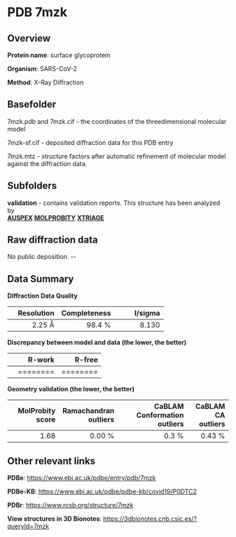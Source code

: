 # PDB 7mzk

## Overview

**Protein name**: surface glycoprotein

**Organism**: SARS-CoV-2

**Method**: X-Ray Diffraction



## Basefolder

7mzk.pdb and 7mzk.cif - the coordinates of the threedimensional molecular model

7mzk-sf.cif - deposited diffraction data for this PDB entry

7mzk.mtz - structure factors after automatic refinement of molecular model against the diffraction data.

## Subfolders





**validation** - contains validation reports. This structure has been analyzed by <br>[**AUSPEX**](https://github.com/thorn-lab/coronavirus_structural_task_force/tree/master/pdb/surface_glycoprotein/SARS-CoV-2/7mzk/validation/auspex)  [**MOLPROBITY**](https://github.com/thorn-lab/coronavirus_structural_task_force/tree/master/pdb/surface_glycoprotein/SARS-CoV-2/7mzk/validation/molprobity) [**XTRIAGE**](https://github.com/thorn-lab/coronavirus_structural_task_force/blob/master/pdb/surface_glycoprotein/SARS-CoV-2/7mzk/validation/Xtriage_output.log)   



## Raw diffraction data

No public deposition. --<br> 

## Data Summary
**Diffraction Data Quality**

|   | Resolution | Completeness| I/sigma |
|---|-------------:|----------------:|--------------:|
|   |2.25 Å|98.4  %|<img width=50/>8.130|

**Discrepancy between model and data (the lower, the better)**

|   | **R-work**| **R-free**   
|---|-------------:|----------------:|           
||========|========|

**Geometry validation (the lower, the better)**

|   |**MolProbity<br>score**| **Ramachandran<br>outliers** | **CaBLAM<br>Conformation outliers** | **CaBLAM<br>CA outliers** |
|---|-------------:|----------------:|----------------:|----------------:|
||  1.68|  0.00 %|0.3 %|0.43 %|

 

 



## Other relevant links 
**PDBe**:  https://www.ebi.ac.uk/pdbe/entry/pdb/7mzk

**PDBe-KB**: https://www.ebi.ac.uk/pdbe/pdbe-kb/covid19/P0DTC2 
 
**PDBr**: https://www.rcsb.org/structure/7mzk 

**View structures in 3D Bionotes**: https://3dbionotes.cnb.csic.es/?queryId=7mzk

